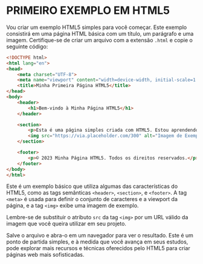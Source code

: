 # PRIMEIRO EXEMPLO EM HTML5
Vou criar um exemplo HTML5 simples para você começar. Este exemplo consistirá em uma página HTML básica com um título, um parágrafo e uma imagem. Certifique-se de criar um arquivo com a extensão `.html` e copie o seguinte código:

```html
<!DOCTYPE html>
<html lang="en">
<head>
    <meta charset="UTF-8">
    <meta name="viewport" content="width=device-width, initial-scale=1.0">
    <title>Minha Primeira Página HTML5</title>
</head>
<body>
    <header>
        <h1>Bem-vindo à Minha Página HTML5</h1>
    </header>

    <section>
        <p>Esta é uma página simples criada com HTML5. Estou aprendendo a maravilhosa linguagem da web!</p>
        <img src="https://via.placeholder.com/300" alt="Imagem de Exemplo">
    </section>

    <footer>
        <p>© 2023 Minha Página HTML5. Todos os direitos reservados.</p>
    </footer>
</body>
</html>
```

Este é um exemplo básico que utiliza algumas das características do HTML5, como as tags semânticas `<header>`, `<section>`, e `<footer>`. A tag `<meta>` é usada para definir o conjunto de caracteres e a viewport da página, e a tag `<img>` exibe uma imagem de exemplo.

Lembre-se de substituir o atributo `src` da tag `<img>` por um URL válido da imagem que você queira utilizar em seu projeto.

Salve o arquivo e abra-o em um navegador para ver o resultado. Este é um ponto de partida simples, e à medida que você avança em seus estudos, pode explorar mais recursos e técnicas oferecidos pelo HTML5 para criar páginas web mais sofisticadas.